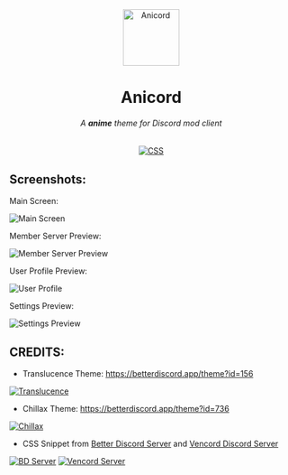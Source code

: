<!-- HEAD PAGE -->
<div align="center">
  <img src="https://media.discordapp.net/attachments/1003496457103495248/1211933596147785738/logo.png?ex=65f0001d&is=65dd8b1d&hm=6a36140d004dd6c04d57cce82f58528089887e3664e8b81ee7cb8be07a9d0690&=&format=webp&quality=lossless&width=314&height=314" alt="Anicord" width="100">
  <h1><strong>Anicord</strong></h1>
  <h6>A <strong>anime</strong> theme for Discord mod client</h6>
</div>

<p align="center">
  <a style="pointer-events: none;" href="https://img.shields.io/badge/CSS-239120?&style=for-the-badge&logo=css3&logoColor=white">
    <img src="https://img.shields.io/badge/CSS-239120?&style=for-the-badge&logo=css3&logoColor=white" alt="CSS">
  </a>
</p>

<!-- BODY -->

## Screenshots:
Main Screen:

<img src="https://media.discordapp.net/attachments/1003496457103495248/1211934522069880912/Discord_PM8rUHUvM1.jpg?ex=65f000fa&is=65dd8bfa&hm=0b01dc5e9251aecc252395691542b82ed76302f4c457f22c03cc143553d3cc1f&=&format=webp&width=1248&height=701" alt="Main Screen">

Member Server Preview:

<img src="https://media.discordapp.net/attachments/1003496457103495248/1211934521507971092/Discord_ZuJeKzSQPA.jpg?ex=65f000fa&is=65dd8bfa&hm=1a120350737b84a18e2e7fa14200c18ba36beb5084f848b0f49ce150ec0b680f&=&format=webp&width=1248&height=701" alt="Member Server Preview">

User Profile Preview:

<img src="https://media.discordapp.net/attachments/1003496457103495248/1211938010279706635/Discord_RnQKA21L6v.png?ex=65f0043a&is=65dd8f3a&hm=b9cf7269a685eff039264528c112d6b4479f74b98047a5e3a3dc1a806ac0b3ca&=&format=webp&quality=lossless&width=1248&height=701" alt="User Profile">

Settings Preview:

<img src="https://media.discordapp.net/attachments/1003496457103495248/1211934521780469790/Discord_PL7P2gr6Ti.jpg?ex=65f000fa&is=65dd8bfa&hm=90a7f69239ee5dde300ee9ea7b0f72e9ef04d6198265a37877497f42f2820373&=&format=webp&width=1248&height=701" alt="Settings Preview">



## CREDITS:
- Translucence Theme: https://betterdiscord.app/theme?id=156

<a href="https://betterdiscord.app/theme?id=156"><img src="https://images-ext-2.discordapp.net/external/QDSBRxPptJ9sGP_tp_zl_-P5PCy8T4To3qewzI_kf_k/https/betterdiscord.app/image/339?" alt="Translucence"></a>

- Chillax Theme: https://betterdiscord.app/theme?id=736

<a href="https://betterdiscord.app/theme?id=736"><img src="https://images-ext-2.discordapp.net/external/q2ARW13l3EG6jb0QG14VynEwVvenrLEcflM6ReyLQT0/https/betterdiscord.app/Image/1393?" alt="Chillax"></a>

- CSS Snippet from [Better Discord Server](https://discord.gg/0Tmfo5ZbORCRqbAd) and [Vencord Discord Server](https://discord.gg/vencord)

<a href="https://discord.gg/0Tmfo5ZbORCRqbAd"><img src="https://cdn.discordapp.com/attachments/1003496457103495248/1211957014792638484/image.png?ex=65f015ed&is=65dda0ed&hm=c5101807ce3c30b299c3d53707bc386da5d534e7e470e6ad3863b6832e6f9f1d&" alt="BD Server"></a> <a href="https://discord.gg/vencord"><img src="https://cdn.discordapp.com/attachments/1003496457103495248/1211956852330598430/image.png?ex=65f015c6&is=65dda0c6&hm=3b19889ea9c6f7263497811ce2f11f2852c51cdda1ff994be3f7c927ed6ce29c&" alt="Vencord Server"></a>

